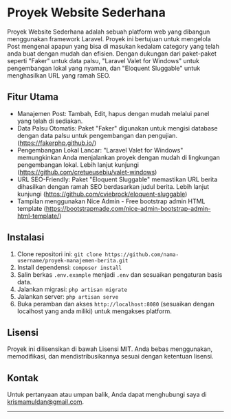 # Proyek Website Sederhana

Proyek Website Sederhana adalah sebuah platform web yang dibangun menggunakan framework Laravel. Proyek ini bertujuan untuk mengelola Post mengenai apapun yang bisa di masukan kedalam category yang telah anda buat dengan mudah dan efisien. Dengan dukungan dari paket-paket seperti "Faker" untuk data palsu, "Laravel Valet for Windows" untuk pengembangan lokal yang nyaman, dan "Eloquent Sluggable" untuk menghasilkan URL yang ramah SEO.

## Fitur Utama

- Manajemen Post: Tambah, Edit, hapus dengan mudah melalui panel yang telah di sediakan.
- Data Palsu Otomatis: Paket "Faker" digunakan untuk mengisi database dengan data palsu untuk pengembangan dan pengujian. (https://fakerphp.github.io/)
- Pengembangan Lokal Lancar: "Laravel Valet for Windows" memungkinkan Anda menjalankan proyek dengan mudah di lingkungan pengembangan lokal. Lebih lanjut kunjungi (https://github.com/cretueusebiu/valet-windows)
- URL SEO-Friendly: Paket "Eloquent Sluggable" memastikan URL berita dihasilkan dengan ramah SEO berdasarkan judul berita. Lebih lanjut kunjungi (https://github.com/cviebrock/eloquent-sluggable)
- Tampilan menggunakan Nice Admin - Free bootstrap admin HTML template (https://bootstrapmade.com/nice-admin-bootstrap-admin-html-template/)

## Instalasi

1. Clone repositori ini: `git clone https://github.com/nama-username/proyek-manajemen-berita.git`
2. Install dependensi: `composer install`
3. Salin berkas `.env.example` menjadi `.env` dan sesuaikan pengaturan basis data.
4. Jalankan migrasi: `php artisan migrate`
5. Jalankan server: `php artisan serve`
6. Buka peramban dan akses `http://localhost:8080` (sesuaikan dengan localhost yang anda miliki) untuk mengakses platform.



## Lisensi

Proyek ini dilisensikan di bawah Lisensi MIT. Anda bebas menggunakan, memodifikasi, dan mendistribusikannya sesuai dengan ketentuan lisensi.

## Kontak

Untuk pertanyaan atau umpan balik, Anda dapat menghubungi saya di krismamuldan@gmail.com.

---

